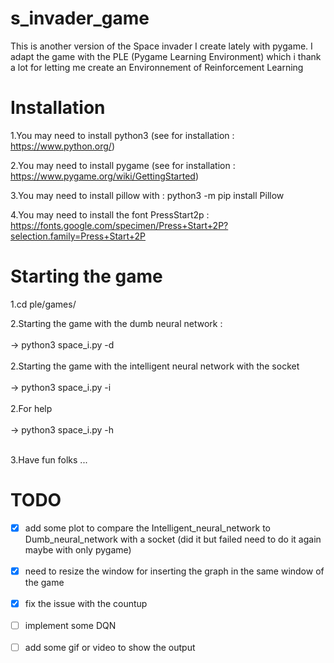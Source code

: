 # s_invader_game
This is another version of the Space invader I create lately with pygame.
I adapt the game with the PLE (Pygame Learning Environment) which i thank a lot for letting me create an Environnement of Reinforcement Learning

# Installation
1.You may need to install python3 (see for installation : https://www.python.org/)

2.You may need to install pygame (see for installation : https://www.pygame.org/wiki/GettingStarted)

3.You may need to install pillow with : python3 -m pip install Pillow

4.You may need to install the font PressStart2p : https://fonts.google.com/specimen/Press+Start+2P?selection.family=Press+Start+2P


# Starting the game

1.cd ple/games/

2.Starting the game with the dumb neural network : <br> </br>
    -> python3 space_i.py -d <br> </br>
2.Starting the game with the intelligent neural network with the socket <br> </br>
    -> python3 space_i.py -i  <br> </br>
2.For help <br> </br>
    -> python3 space_i.py -h <br> </br>

3.Have fun folks ...


# TODO

- [X] add some plot to compare the Intelligent_neural_network to Dumb_neural_network with a socket (did it but failed need to do it again maybe with only pygame) <br> </br>
- [X] need to resize the window for inserting the graph in the same window of the game <br> </br>
- [X] fix the issue with the countup <br> </br>
- [ ] implement some DQN <br> </br>
- [ ] add some gif or video to show the output
